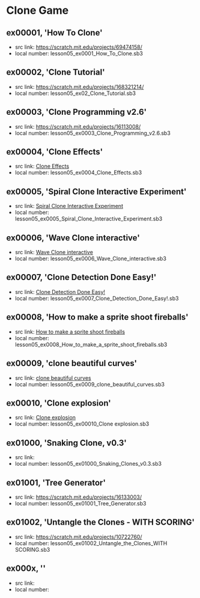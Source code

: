 # Clone Game

## ex00001, 'How To Clone'

+ src link: https://scratch.mit.edu/projects/69474158/
+ local number: lesson05_ex0001_How_To_Clone.sb3

## ex00002, 'Clone Tutorial'

+ src link: https://scratch.mit.edu/projects/168321214/
+ local number: lesson05_ex02_Clone_Tutorial.sb3

## ex00003, 'Clone Programming v2.6'

+ src link: https://scratch.mit.edu/projects/16113008/
+ local number: lesson05_ex0003_Clone_Programming_v2.6.sb3

## ex00004, 'Clone Effects'

+ src link: [Clone Effects](https://scratch.mit.edu/projects/24675740/)
+ local number: lesson05_ex0004_Clone_Effects.sb3 	

## ex00005, 'Spiral Clone Interactive Experiment'

+ src link: [Spiral Clone Interactive Experiment](https://scratch.mit.edu/projects/10069356/)
+ local number: lesson05_ex0005_Spiral_Clone_Interactive_Experiment.sb3

## ex00006, 'Wave Clone interactive'

+ src link: [Wave Clone interactive](https://scratch.mit.edu/projects/10057285/)
+ local number: lesson05_ex0006_Wave_Clone_interactive.sb3

## ex00007, 'Clone Detection Done Easy!'

+ src link: [Clone Detection Done Easy!](https://scratch.mit.edu/projects/11133018/)
+ local number: lesson05_ex0007_Clone_Detection_Done_Easy!.sb3

## ex00008, 'How to make a sprite shoot fireballs'

+ src link: [How to make a sprite shoot fireballs](https://scratch.mit.edu/projects/17357218/)
+ local number: lesson05_ex0008_How_to_make_a_sprite_shoot_fireballs.sb3

## ex00009, 'clone beautiful curves'

+ src link: [clone beautiful curves](https://scratch.mit.edu/projects/10259136/)
+ local number: lesson05_ex0009_clone_beautiful_curves.sb3

## ex00010, 'Clone explosion'

+ src link: [Clone explosion](https://scratch.mit.edu/projects/10025576/)
+ local number: lesson05_ex00010_Clone explosion.sb3

## ex01000, 'Snaking Clone, v0.3'

+ src link: 
+ local number: lesson05_ex01000_Snaking_Clones_v0.3.sb3

## ex01001, 'Tree Generator'

+ src link: https://scratch.mit.edu/projects/16133003/
+ local number: lesson05_ex01001_Tree_Generator.sb3

## ex01002, 'Untangle the Clones - WITH SCORING'

+ src link: https://scratch.mit.edu/projects/10722760/
+ local number: lesson05_ex01002_Untangle_the_Clones_WITH SCORING.sb3

## ex000x, ''

+ src link: 
+ local number: 

